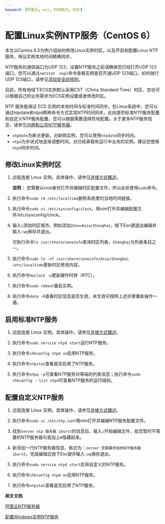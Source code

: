 ```yaml
---
keyword: [阿里云, ecs, 时间校对, 时区]
---
```


# 配置Linux实例NTP服务（CentOS 6）

本文以Centos 6.5为例介绍如何修改Linux实例时区，以及开启和配置Linux NTP服务，保证实例本地时间精确同步。

NTP服务的通信端口为UDP 123，设置NTP服务之前请确保您已经打开UDP 123端口。您可以通过`netstat -nupl`命令查看实例是否开通UDP 123端口。如何放行UDP 123端口，请参见[添加安全组规则](/intl.zh-CN/安全/安全组/添加安全组规则.md)。

目前，所有地域下ECS实例默认采用CST（China Standard Time）时区，您也可以根据自己的业务需求为ECS实例设置或者修改时区。

NTP 服务能保证 ECS 实例的本地时间与标准时间同步。在Linux系统中，您可以通过ntpdate和ntpd两种命令方式实现NTP时间同步。此处提供标准NTP服务配置和自定义NTP服务配置，您可以根据需要选择性地配置。关于更多NTP服务信息，请参见[内网和公共NTP服务器](/intl.zh-CN/实例/管理实例/同步服务器本地时间/阿里云NTP服务器.md)。

-   `ntpdate`为断点更新。对新购实例，您可以使用`ntpdate`同步时间。
-   `ntpd`为步进式地逐渐调整时间。对已经承载有运行中业务的实例，建议您使用`ntpd`同步时间。

## 修改Linux实例时区

1.  远程连接 Linux 实例。具体操作，请参见[连接方式概述](/intl.zh-CN/实例/连接实例/连接方式概述.md)。

    **说明：** 您需要以root身份打开并编辑时区配置文件，所以此处使用`sudo`命令。

2.  执行命令`sudo rm /etc/localtime`删除系统里的当地时间链接。

3.  执行命令`sudo vi /etc/sysconfig/clock`，用vim打开并编辑配置文件/etc/sysconfig/clock。

4.  输入`i`添加时区城市。例如添加`Zone=Asia/Shanghai`，按下Esc键退出编辑并输入`:wq`保存并退出。

    可执行命令`ls /usr/share/zoneinfo`查询时区列表，`Shanghai`为列表条目之一。

5.  执行命令`sudo ln -sf /usr/share/zoneinfo/Asia/Shanghai /etc/localtime`更新时区修改内容。

6.  执行命令`hwclock -w`更新硬件时钟（RTC）。

7.  执行命令`sudo reboot`重启实例。

8.  执行命令`date -R`查看时区信息是否生效，未生效可按照上述步骤重新操作一遍。


## 启用标准NTP服务

1.  远程连接 Linux 实例。具体操作，请参见[连接方式概述](/intl.zh-CN/实例/连接实例/连接方式概述.md)。

2.  执行命令`sudo service ntpd start`运行NTP服务。

3.  执行命令`chkconfig ntpd on`启用NTP服务。

4.  执行命令`ntpstat`查看是否启用了NTP服务。

5.  执行命令`ntpq -p`可查看NTP服务对等端的列表信息；执行命令`sudo chkconfig --list ntpd`可查看NTP服务的运行级别。


## 配置自定义NTP服务

1.  远程连接 Linux 实例。具体操作，请参见[连接方式概述](/intl.zh-CN/实例/连接实例/连接方式概述.md)。

2.  执行命令`sudo vi /etc/ntp.conf`用vim打开并编辑NTP服务配置文件。

3.  找到`server ntp 服务器 iburst`的信息后，输入`i`开始编辑文件，给您暂时不需要的NTP服务器句首加上`#`隐藏起来。

4.  新添加一行NTP服务器信息，格式为：`server 您需要添加的NTP服务器 iburst`。完成编辑后按下Esc键并输入`:wq`保存退出。

5.  执行命令`sudo service ntpd start`启用自定义的NTP服务。

6.  执行命令`chkconfig ntpd on`启用NTP服务。

7.  执行命令`ntpstat`查看是否启用了NTP服务。


**相关文档**  


[阿里云NTP服务器](/intl.zh-CN/实例/管理实例/同步服务器本地时间/阿里云NTP服务器.md)

[配置Windows实例NTP服务](/intl.zh-CN/实例/管理实例/同步服务器本地时间/配置Windows实例NTP服务.md)

